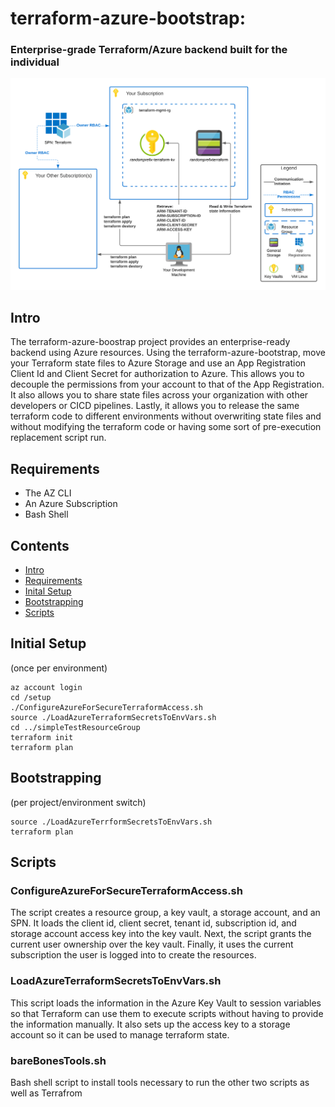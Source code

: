 # terraform-azure-bootstrap: 
### Enterprise-grade Terraform/Azure backend built for the individual 

![terraform-azure-bootstrap](terraform-azure-boostrap.png)

## Intro 
The terraform-azure-boostrap project provides an enterprise-ready backend using Azure resources.  Using the terraform-azure-bootstrap, move your Terraform state files to Azure Storage and use an App Registration Client Id and Client Secret for authorization to Azure.  This allows you to decouple the permissions from your account to that of the App Registration.  It also allows you to share state files across your organization with other developers or CICD pipelines.  Lastly, it allows you to release the same terraform code to different environments without overwriting state files and without modifying the terraform code or having some sort of pre-execution replacement script run.

## Requirements

- The AZ CLI
- An Azure Subscription
- Bash Shell

## Contents

- [Intro](#intro)
- [Requirements](#requirements)
- [Inital Setup](#inital-setup)
- [Bootstrapping](#bootstrapping)
- [Scripts](#scripts)

## Initial Setup 
(once per environment) 

```{r, engine='sh', count_lines}
az account login
cd /setup
./ConfigureAzureForSecureTerraformAccess.sh
source ./LoadAzureTerraformSecretsToEnvVars.sh
cd ../simpleTestResourceGroup
terraform init
terraform plan
```

## Bootstrapping
(per project/environment switch)

```
source ./LoadAzureTerrformSecretsToEnvVars.sh
terraform plan
```

## Scripts

### ConfigureAzureForSecureTerraformAccess.sh

The script creates a resource group, a key vault, a storage account, and an SPN.  It loads the client id, client secret, tenant id, subscription id, and storage account access key into the key vault. Next, the script grants the current user ownership over the key vault. Finally, it uses the current subscription the user is logged into to create the resources.

### LoadAzureTerraformSecretsToEnvVars.sh

This script loads the information in the Azure Key Vault to session variables so that Terraform can use them to execute scripts without 
having to provide the information manually.  It also sets up the access key to a storage account so it can be used to manage terraform state.
 
### bareBonesTools.sh

Bash shell script to install tools necessary to run the other two scripts as well as Terrafrom

